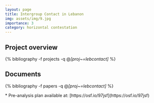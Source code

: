 ```yaml
---
layout: page
title: Intergroup Contact in Lebanon
img: assets/img/9.jpg
importance: 3
category: horizontal contestation
---
```


## Project overview

<div class="publications">

  {% bibliography -f projects -q @*[proj~=lebcontact]* %}

</div>

## Documents

<div class="publications">

  {% bibliography -f papers -q @*[proj~=lebcontact]* %}

</div>
* Pre-analysis plan available at: [https://osf.io/97jsf](https://osf.io/97jsf) 

